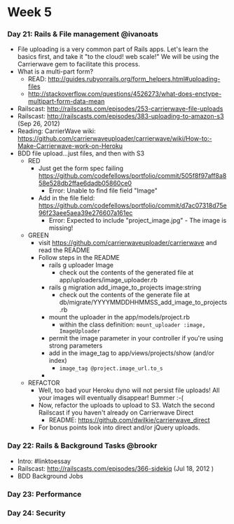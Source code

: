 # Week 5

### Day 21: Rails & File management @ivanoats
- File uploading is a very common part of Rails apps. Let's learn the basics first, and take it "to the cloud! web scale!" We will be using the Carrierwave gem to facilitate this process.
- What is a multi-part form?
  - READ: http://guides.rubyonrails.org/form_helpers.html#uploading-files
  - http://stackoverflow.com/questions/4526273/what-does-enctype-multipart-form-data-mean
- Railscast: http://railscasts.com/episodes/253-carrierwave-file-uploads
- Railscast: http://railscasts.com/episodes/383-uploading-to-amazon-s3 (Sep 26, 2012)
- Reading: CarrierWave wiki: https://github.com/carrierwaveuploader/carrierwave/wiki/How-to:-Make-Carrierwave-work-on-Heroku
- BDD file upload…just files, and then with S3
  - RED
    - Just get the form spec  failing https://github.com/codefellows/portfolio/commit/505f8f97aff8a858e528db2ffae6dadb05860ce0
      - Error: Unable to find file field "Image"
    - Add in the file field: https://github.com/codefellows/portfolio/commit/d7ac07318d75e96f23aee5aea39e276607a161ec
      - Error: Expected to include "project_image.jpg" - The image is missing!
  - GREEN
    - visit https://github.com/carrierwaveuploader/carrierwave and read the README
    - Follow steps in the README
      - rails g uploader Image
        - check out the contents of the generated file at app/uploaders/image_uploader.rb
      - rails g migration add_image_to_projects image:string
        - check out the contents of the generate file at db/migrate/YYYYMMDDHHMMSS_add_image_to_projects.rb
      - mount the uploader in the app/models/project.rb
        - within the class definition:  `mount_uploader :image, ImageUploader`
      - permit the image parameter in your controller if you're using strong parameters
      - add in the image_tag to app/views/projects/show (and/or index)
        - `image_tag @project.image_url.to_s`
      -
  - REFACTOR
    - Well, too bad your Heroku dyno will not persist file uploads! All your images will eventually disappear! Bummer :-(
    - Now, refactor the uploads to upload to S3. Watch the second Railscast if you haven't already on Carrierwave Direct
      - README: https://github.com/dwilkie/carrierwave_direct
    - For bonus points look into direct and/or jQuery uploads.

### Day 22: Rails & Background Tasks @brookr
  - Intro: #linktoessay
  - Railscast: http://railscasts.com/episodes/366-sidekiq (Jul 18, 2012 )
  - BDD Background Jobs

### Day 23: Performance

### Day 24: Security


